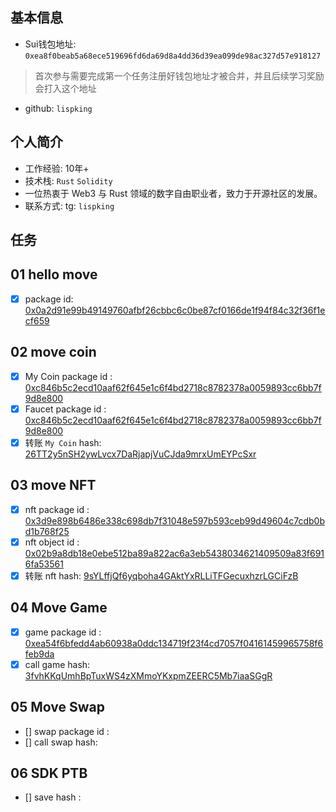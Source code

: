 ## 基本信息
- Sui钱包地址: `0xea8f0beab5a68ece519696fd6da69d8a4dd36d39ea099de98ac327d57e918127`
> 首次参与需要完成第一个任务注册好钱包地址才被合并，并且后续学习奖励会打入这个地址
- github: `lispking`

## 个人简介
- 工作经验: 10年+
- 技术栈: `Rust` `Solidity`
- 一位热衷于 Web3 与 Rust 领域的数字自由职业者，致力于开源社区的发展。
- 联系方式: tg: `lispking` 

## 任务

##   01 hello move  
- [x] package id: [0x0a2d91e99b49149760afbf26cbbc6c0be87cf0166de1f94f84c32f36f1ecf659](https://suiscan.xyz/devnet/object/0x0a2d91e99b49149760afbf26cbbc6c0be87cf0166de1f94f84c32f36f1ecf659)

##   02 move coin
- [x] My Coin package id : [0xc846b5c2ecd10aaf62f645e1c6f4bd2718c8782378a0059893cc6bb7f9d8e800](https://suiscan.xyz/devnet/object/0xc846b5c2ecd10aaf62f645e1c6f4bd2718c8782378a0059893cc6bb7f9d8e800)
- [x] Faucet package id : [0xc846b5c2ecd10aaf62f645e1c6f4bd2718c8782378a0059893cc6bb7f9d8e800](https://suiscan.xyz/devnet/object/0xc846b5c2ecd10aaf62f645e1c6f4bd2718c8782378a0059893cc6bb7f9d8e800)
- [x] 转账 `My Coin` hash: [26TT2y5nSH2ywLvcx7DaRjapjVuCJda9mrxUmEYPcSxr](https://suiscan.xyz/devnet/tx/26TT2y5nSH2ywLvcx7DaRjapjVuCJda9mrxUmEYPcSxr)

##   03 move NFT
- [x] nft package id : [0x3d9e898b6486e338c698db7f31048e597b593ceb99d49604c7cdb0bd1b768f25](https://suiscan.xyz/devnet/object/0x3d9e898b6486e338c698db7f31048e597b593ceb99d49604c7cdb0bd1b768f25)
- [x] nft object id : [0x02b9a8db18e0ebe512ba89a822ac6a3eb5438034621409509a83f6916fa53561](https://suiscan.xyz/devnet/object/0x02b9a8db18e0ebe512ba89a822ac6a3eb5438034621409509a83f6916fa53561)
- [x] 转账 nft  hash: [9sYLffjQf6yqboha4GAktYxRLLiTFGecuxhzrLGCiFzB](https://suiscan.xyz/devnet/tx/9sYLffjQf6yqboha4GAktYxRLLiTFGecuxhzrLGCiFzB)

##   04 Move Game
- [x] game package id : [0xea54f6bfedd4ab60938a0ddc134719f23f4cd7057f04161459965758f6feb9da](https://suiscan.xyz/devnet/object/0xea54f6bfedd4ab60938a0ddc134719f23f4cd7057f04161459965758f6feb9da)
- [x] call game hash: [3fvhKKqUmhBpTuxWS4zXMmoYKxpmZEERC5Mb7iaaSGgR](https://suiscan.xyz/devnet/tx/3fvhKKqUmhBpTuxWS4zXMmoYKxpmZEERC5Mb7iaaSGgR)

##   05 Move Swap
- [] swap package id :
- [] call swap hash:

##   06 SDK PTB
- [] save hash :
